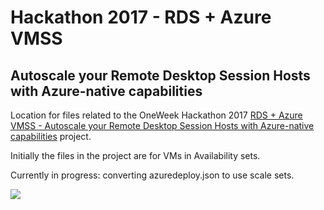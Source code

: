 # Hackathon 2017 - RDS + Azure VMSS
## Autoscale your Remote Desktop Session Hosts with Azure-native capabilities 

Location for files related to the OneWeek Hackathon 2017 [RDS + Azure VMSS - Autoscale your Remote Desktop Session Hosts with Azure-native capabilities](https://garagehackbox.azurewebsites.net/hackathons/1074/projects/67089) project.

Initially the files in the project are for VMs in Availability sets.

Currently in progress: converting azuredeploy.json to use scale sets.

<a href="https://portal.azure.com/#create/Microsoft.Template/uri/https%3A%2F%2Fraw.githubusercontent.com%2FAzure%2Fvm-scale-sets%2Fmaster%2Fhack2017%2Fazuredeploy.json" target="_blank">
    <img src="http://azuredeploy.net/deploybutton.png"/>
</a>


